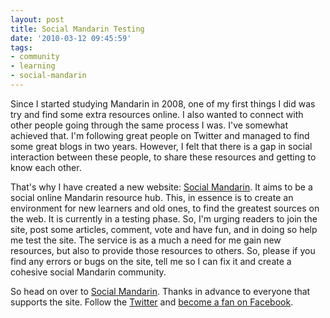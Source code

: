 ```yaml
---
layout: post
title: Social Mandarin Testing
date: '2010-03-12 09:45:59'
tags:
- community
- learning
- social-mandarin
---
```


Since I started studying Mandarin in 2008, one of my first things I did was try and find some extra resources online. I also wanted to connect with other people going through the same process I was. I've somewhat achieved that. I'm following great people on Twitter and managed to find some great blogs in two years. However, I felt that there is a gap in social interaction between these people, to share these resources and getting to know each other.

That's why I have created a new website: <a href="http://socialmandarin.com">Social Mandarin</a>. It aims to be a social online Mandarin resource hub. This, in essence is to create an environment for new learners and old ones, to find the greatest sources on the web. It is currently in a testing phase. So, I'm urging readers to join the site, post some articles, comment, vote and have fun, and in doing so help me test the site. The service is as a much a need for me gain new resources, but also to provide those resources to others. So, please if you find any errors or bugs on the site, tell me so I can fix it and create a cohesive social Mandarin community.

So head on over to <a href="http://socialmandarin.com">Social Mandarin</a>. Thanks in advance to everyone that supports the site. Follow the <a href="http://twitter.com/socialmandarin">Twitter</a> and <a href="http://www.facebook.com/pages/Social-Mandarin/357765446675?ref=ts">become a fan on Facebook</a>.